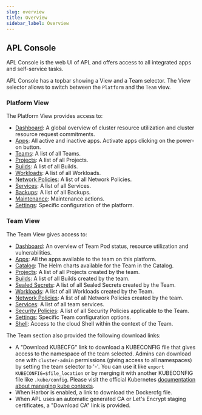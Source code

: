 ```yaml
---
slug: overview
title: Overview
sidebar_label: Overview
---
```


<!-- ![Console apps](img/apps.png) -->

## APL Console

APL Console is the web UI of APL and offers access to all integrated apps and self-service tasks.

APL Console has a topbar showing a View and a Team selector. The View selector allows to switch between the `Platform` and the `Team` view.

### Platform View

The Platform View provides access to:

- [Dashboard](dashboard.md): A global overview of cluster resource utilization and cluster resource request commitments.
- [Apps](apps.md): All active and inactive apps. Activate apps clicking on the power-on button.
- [Teams](teams.md): A list of all Teams.
- [Projects](projects.md): A list of all Projects.
- [Builds](builds.md): A list of all Builds.
- [Workloads](workloads.md): A list of all Workloads.
- [Network Policies](netpols.ml): A list of all Network Policies.
- [Services](services.md): A list of all Services.
- [Backups](backups.md): A list of all Backups.
- [Maintenance](maintenance.md): Maintenance actions.
- [Settings](settings/alerts.md): Specific configuration of the platform.

### Team View

The Team View gives access to:

- [Dashboard](../../for-devs/console/dashboard.md): An overview of Team Pod status, resource utilization and vulnerabilities.
- [Apps](../../for-devs/console/apps.md): All the apps available to the team on this platform.
- [Catalog](../../for-devs/console/catalog.md): The Helm charts available for the Team in the Catalog.
- [Projects](../../for-devs/console/projects.md): A list of all Projects created by the team.
- [Builds](../../for-devs/console/builds.md): A list of all Builds created by the team.
- [Sealed Secrets](../../for-devs/console/sealed-secrets.md): A list of all Sealed Secrets created by the Team.
- [Workloads](../../for-devs/console/workloads.md): A list of all Workloads created by the Team.
- [Network Policies](../../for-devs/console/netpols.md): A list of all Network Policies created by the team.
- [Services](../../for-devs/console/services.md): A list of all team services.
- [Security Policies](../../for-devs/console/security-policies.md): A list of all Security Policies applicable to the Team.
- [Settings](../../for-devs/console/settings.md): Specific Team configuration options.
- [Shell](../../for-devs/console/shell.md): Access to the cloud Shell within the context of the Team.

The Team section also provided the following download links:

- A "Download KUBECFG" link to download a KUBECONFIG file that gives access to the namespace of the team selected. Admins can download one with `cluster-admin` permissions (giving access to all namespaces) by setting the team selector to '-'. You can use it like `export KUBECONFIG=$file_location` or by merging it with another KUBECONFIG file like `.kube/config`. Please visit the official Kubernetes [documentation about managing kube contexts](https://kubernetes.io/docs/concepts/configuration/organize-cluster-access-kubeconfig/).
- When Harbor is enabled, a link to download the Dockercfg file.
- When APL uses an automatic generated CA or Let's Encrypt staging certificates, a "Download CA" link is provided.

